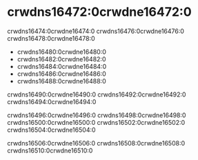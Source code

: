 # crwdns16472:0crwdne16472:0

crwdns16474:0crwdne16474:0 crwdns16476:0crwdne16476:0 crwdns16478:0crwdne16478:0

* crwdns16480:0crwdne16480:0
* crwdns16482:0crwdne16482:0
* crwdns16484:0crwdne16484:0
* crwdns16486:0crwdne16486:0
* crwdns16488:0crwdne16488:0

crwdns16490:0crwdne16490:0 crwdns16492:0crwdne16492:0 crwdns16494:0crwdne16494:0

crwdns16496:0crwdne16496:0 crwdns16498:0crwdne16498:0 crwdns16500:0crwdne16500:0 crwdns16502:0crwdne16502:0 crwdns16504:0crwdne16504:0

crwdns16506:0crwdne16506:0 crwdns16508:0crwdne16508:0 crwdns16510:0crwdne16510:0
